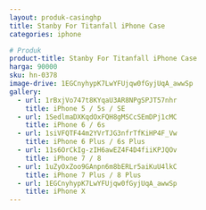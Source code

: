 ```yaml
---
layout: produk-casinghp
title: Stanby For Titanfall iPhone Case
categories: iphone

# Produk
product-title: Stanby For Titanfall iPhone Case
harga: 90000
sku: hn-0378
image-drive: 1EGCnyhypK7LwYFUjqw0fGyjUqA_awwSp
gallery:
  - url: 1rBxjVo747t8KYqaU3AR8NPgSPJT57nhr
    title: iPhone 5 / 5s / SE
  - url: 1SedlmaDXKqdOxFQH8gMSCcSEmDPj1cMC
    title: iPhone 6 / 6s
  - url: 1siVFQTF44m2YVrTJG3nfrTfKiHP4F_Vw
    title: iPhone 6 Plus / 6s Plus
  - url: 11s6OrCkIg-zIH6awEZ4F4D4fiiKPJQOv
    title: iPhone 7 / 8
  - url: 1uZyOxZoo9GAnpn6m8bERLr5aiKuU4lkC
    title: iPhone 7 Plus / 8 Plus
  - url: 1EGCnyhypK7LwYFUjqw0fGyjUqA_awwSp
    title: iPhone X
---
```


